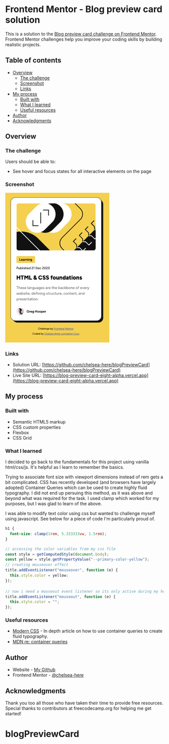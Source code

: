 # Frontend Mentor - Blog preview card solution

This is a solution to the [Blog preview card challenge on Frontend Mentor](https://www.frontendmentor.io/challenges/blog-preview-card-ckPaj01IcS). Frontend Mentor challenges help you improve your coding skills by building realistic projects.

## Table of contents

- [Overview](#overview)
  - [The challenge](#the-challenge)
  - [Screenshot](#screenshot)
  - [Links](#links)
- [My process](#my-process)
  - [Built with](#built-with)
  - [What I learned](#what-i-learned)
  - [Useful resources](#useful-resources)
- [Author](#author)
- [Acknowledgments](#acknowledgments)

## Overview

### The challenge

Users should be able to:

- See hover and focus states for all interactive elements on the page

### Screenshot

![screenshot of solution](./screenshot.png)

### Links

- Solution URL: [https://github.com/chelsea-here/blogPreviewCard](https://github.com/chelsea-here/blogPreviewCard)
- Live Site URL: [https://blog-preview-card-eight-alpha.vercel.app](https://blog-preview-card-eight-alpha.vercel.app)

## My process

### Built with

- Semantic HTML5 markup
- CSS custom properties
- Flexbox
- CSS Grid

### What I learned

I decided to go back to the fundamentals for this project using vanilla html/css/js. It's helpful as I learn to remember the basics.

Trying to associate font size with viewport dimensions instead of rem gets a bit complicated. CSS has recently developed (and browsers have largely adopted) Container Queries which can be used to create highly fluid typography. I did not end up persuing this method, as it was above and beyond what was required for the task. I used clamp which worked for my purposes, but I was glad to learn of the above.

I was able to modify text color using css but wanted to challenge myself using javascript. See below for a piece of code I'm particularly proud of.

```css
h1 {
  font-size: clamp(1rem, 5.333333vw, 1.5rem);
}
```

```js
// accessing the color variables from my css file
const style = getComputedStyle(document.body);
const yellow = style.getPropertyValue("--primary-color-yellow");
// creating mouseover effect
title.addEventListener("mouseover", function (e) {
  this.style.color = yellow;
});

// now i need a mouseout event listener so its only active during my hover
title.addEventListener("mouseout", function (e) {
  this.style.color = "";
});
```

### Useful resources

- [Modern CSS](https://moderncss.dev/container-query-units-and-fluid-typography/) - In depth article on how to use container queries to create fluid typography.
- [MDN re: container queries](https://developer.mozilla.org/en-US/docs/Web/CSS/CSS_containment/Container_queries)

## Author

- Website - [My Github](https://github.com/chelsea-here)
- Frontend Mentor - [@chelsea-here](https://www.frontendmentor.io/profile/chelsea-here)

## Acknowledgments

Thank you too all those who have taken their time to provide free resources. Special thanks to contributors at freecodecamp.org for helping me get started!

# blogPreviewCard
